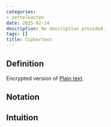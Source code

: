 ```yaml
---
categories:
- zettelkasten
date: 2025-02-14
description: No description provided.
tags: []
title: Ciphertext
---
```


## Definition

Encrypted version of [Plain text](Plain%20text.md). 

## Notation

## Intuition